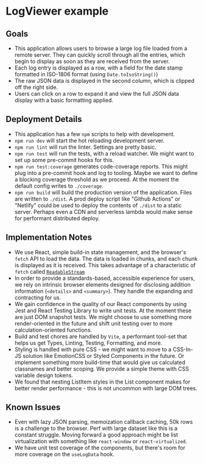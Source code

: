 # LogViewer example

## Goals

- This application allows users to browse a large log file loaded from a remote server. They can quickly scroll through all the entries, which begin to display as soon as they are received from the server.
- Each log entry is displayed as a row, with a field for the date stamp formatted in ISO-1806 format (using `Date.toIsoString()`)
- The raw JSON data is displayed in the second column, which is clipped off the right side.
- Users can click on a row to expand it and view the full JSON data display with a basic formatting applied.

## Deployment Details 

- This application has a few `npm` scripts to help with development.
- `npm run dev` will start the hot reloading development server.
- `npm run lint` will run the linter. Settings are pretty basic.
- `npm run test` will run the tests, with a reload watcher. We might want to set up some pre-commit hooks for this.
- `npm run test:coverage` generates code-coverage reports. This might plug into a pre-commit hook and log to tooling. Maybe we want to define a blocking coverage threshold as we proceed. At the moment the default config writes to `./coverage`.
- `npm run build` will build the production version of the application. Files are written to `./dist`. A prod deploy script like "Github Actions" or "Netlify" could be used to deploy the contents of `./dist` to a static server. Perhaps even a CDN and serverless lambda would make sense for performant distributed deploy.

## Implementation Notes

- We use React, simple build-in state management, and the browser's `fetch` API to load the data. The data is loaded in chunks, and each chunk is displayed as it is received. This takes advantage of a characteristic of `fetch` called [`ReadableStream`](https://developer.mozilla.org/en-US/docs/Web/API/ReadableStream)
- In order to provide a standards-based, accessible experience for users, we rely on intrinsic browser elements designed for disclosing addition information (`<details>` and `<summary>`). They handle the expanding and contracting for us.
- We gain confidence in the quality of our React components by using Jest and React Testing Library to write unit tests. At the moment these are just DOM snapshot tests. We might choose to use something more render-oriented in the future and shift unit testing over to more calculation-oriented functions.
- Build and test chores are handled by `Vite`, a performant tool-set that helps us get Types, Linting, Testing, Formatting, and more. 
- Styling is handled with pure CSS - we might want to move to a CSS-In-JS solution like EmotionCSS or Styled Components in the future. Or implement something more build-time that would give us calculated classnames and better scoping. We provide a simple theme with CSS variable design tokens.
- We found that nesting ListItem styles in the List component makes for better render performance - this is not uncommon with large DOM trees.


## Known Issues

- Even with lazy JSON parsing, memoization callback caching, 50k rows is a challenge to the browser. Perf with large dataset like this is a constant struggle. Moving forward a good approach might be list virtualization with something like `react-window` or `react-virtualized`.
- We have unit test coverage of the components, but there's room for more coverage on the `useLogData` hook.


